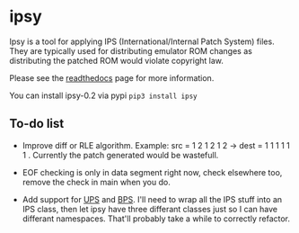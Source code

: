 # ipsy

Ipsy is a tool for applying IPS (International/Internal Patch System) files. They are typically used for distributing emulator ROM changes as distributing the patched ROM would violate copyright law.

Please see the [readthedocs](https://ipsy.readthedocs.io/en/stable/) page for more information.

You can install ipsy-0.2 via pypi `pip3 install ipsy`

## To-do list

* Improve diff or RLE algorithm. Example: src = 1 2 1 2 1 2 -> dest = 1 1 1 1 1 1 . Currently the patch generated would be wastefull.

* EOF checking is only in data segment right now, check elsewhere too, remove the check in main when you do.

* Add support for [UPS](http://fileformats.archiveteam.org/wiki/UPS_(binary_patch_format)) and [BPS](https://github.com/aanunez/ipsy/blob/master/docs/bps_spec/bps_spec.md). I'll need to wrap all the IPS stuff into an IPS class, then let ipsy have three differant classes just so I can have differant namespaces. That'll probably take a while to correctly refactor.
